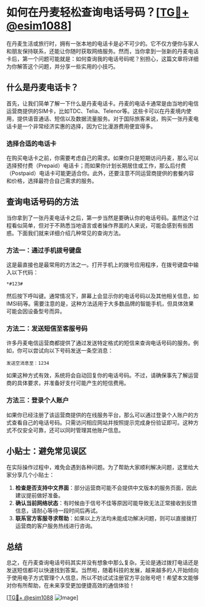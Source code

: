# 如何在丹麦轻松查询电话号码？[[TG💪+ @esim1088](https://t.me/s/esim1088)]

在丹麦生活或旅行时，拥有一张本地的电话卡是必不可少的。它不仅方便你与家人和朋友保持联系，还能让你随时获取网络服务。然而，当你拿到一张新的丹麦电话卡后，第一个问题可能就是：如何查询我的电话号码呢？别担心，这篇文章将详细为你解答这个问题，并分享一些实用的小技巧。

## 什么是丹麦电话卡？

首先，让我们简单了解一下什么是丹麦电话卡。丹麦的电话卡通常是由当地的电信运营商提供的SIM卡，比如TDC、Telia、Telenor等。这些卡可以在丹麦境内使用，提供语音通话、短信以及数据流量服务。对于国际旅客来说，购买一张丹麦电话卡是一个非常经济实惠的选择，因为它比漫游费用便宜得多。

### 选择合适的电话卡

在购买电话卡之前，你需要考虑自己的需求。如果你只是短期访问丹麦，那么可以选择预付费（Prepaid）电话卡；而如果你计划长期居住或工作，那么后付费（Postpaid）电话卡可能更适合你。此外，还要注意不同运营商提供的套餐内容和价格，选择最符合自己需求的服务。

## 查询电话号码的方法

当你拿到了一张丹麦电话卡之后，第一步当然是要确认你的电话号码。虽然这个过程看似简单，但对于不熟悉当地语言或者操作界面的人来说，可能会感到有些困惑。下面我们就来详细介绍几种常见的查询方法。

### 方法一：通过手机拨号键盘

这是最直接也是最常用的方法之一。打开手机上的拨号应用程序，在拨号键盘中输入以下代码：

```
*#123#
```

然后按下呼叫键。通常情况下，屏幕上会显示你的电话号码以及其他相关信息，如IMSI码等。需要注意的是，这种方法适用于大多数品牌的智能手机，但具体效果可能会因设备型号而异。

### 方法二：发送短信至客服号码

许多丹麦电信运营商都提供了通过发送特定格式的短信来查询电话号码的服务。例如，你可以尝试向以下号码发送一条空消息：

```
发送空消息至：1234
```

如果这种方式有效，系统将会自动回复你的电话号码。不过，请确保事先了解运营商的具体要求，并准备好支付可能产生的短信费用。

### 方法三：登录个人账户

如果你已经注册了该运营商提供的在线服务平台，那么可以通过登录个人账户的方式查看自己的电话号码。只需访问相应网站并按照提示完成身份验证即可。这种方式不仅安全可靠，还可以同时管理其他账户信息。

## 小贴士：避免常见误区

在实际操作过程中，难免会遇到各种问题。为了帮助大家顺利解决问题，这里给大家分享几个小贴士：

1. **检查是否支持中文界面**：部分运营商可能不会提供中文版本的服务页面，因此建议提前做好准备。
2. **确认当前网络状态**：有时候由于信号不佳等原因可能导致无法正常接收到反馈信息，请耐心等待一段时间后再试。
3. **联系官方客服寻求帮助**：如果以上方法均未能成功解决问题，则可以直接拨打运营商的客户服务热线进行咨询。

## 总结

总之，在丹麦查询电话号码其实并没有想象中那么复杂。无论是通过拨打电话还是发送短信都可以快速找到答案。当然啦，随着科技的发展，越来越多的人开始倾向于使用电子方式管理个人信息，所以不妨试试注册官方平台账号吧！希望本文能够对你有所帮助，在未来享受更加便捷高效的通信体验！

[[TG💪+ @esim1088](https://t.me/s/esim1088) ![Image](https://i.postimg.cc/4NQfJmqS/Snipaste-2025-05-13-00-14-12.png)]